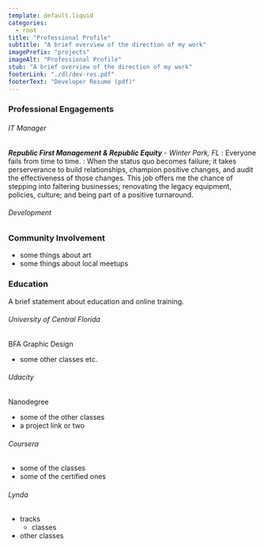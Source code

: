 ```yaml
---
template: default.liquid
categories: 
  - root
title: "Professional Profile"
subtitle: "A brief overview of the direction of my work"
imagePrefix: "projects"
imageAlt: "Professional Profile"
stub: "A brief overview of the direction of my work"
footerLink: "./dl/dev-res.pdf"
footerText: "Developer Resume (pdf)"
---
```


### Professional Engagements

###### IT Manager
_**Republic First Management & Republic Equity** - Winter Park, FL_
  : Everyone fails from time to time.
  : When the status quo becomes failure; it takes perserverance to build relationships, champion positive changes, and audit the effectiveness of those changes.
This job offers me the chance of stepping into faltering businesses; renovating the legacy equipment, policies, culture; and being part of a positive turnaround.

###### Development


### Community Involvement

  - some things about art
  - some things about local meetups

### Education

A brief statement about education and online training.

###### University of Central Florida

BFA Graphic Design
  - some other classes etc.

###### Udacity

Nanodegree
  - some of the other classes
  - a project link or two

###### Coursera

  - some of the classes
  - some of the certified ones

###### Lynda

  - tracks
    - classes 
  - other classes